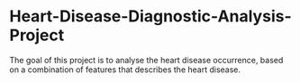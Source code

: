 # Heart-Disease-Diagnostic-Analysis-Project
The goal of this project is to analyse the heart disease occurrence, based on a combination of features that describes the heart disease.
